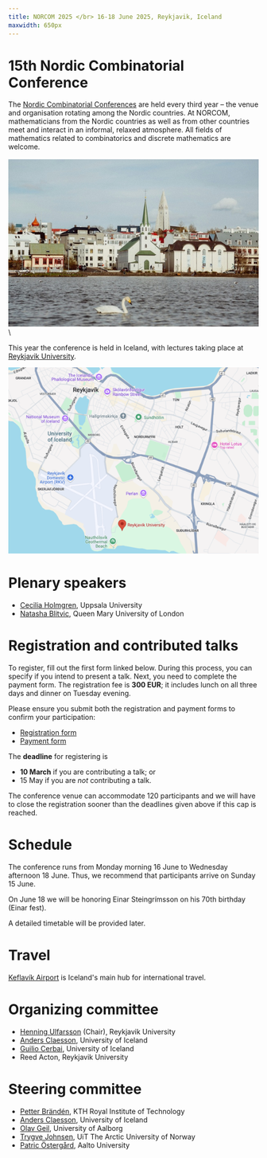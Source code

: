 ```yaml
---
title: NORCOM 2025 </br> 16-18 June 2025, Reykjavik, Iceland
maxwidth: 650px
---
```


# 15th Nordic Combinatorial Conference

The [Nordic Combinatorial
Conferences](https://www.nordiccombinatorics.org/) are held every third
year – the venue and organisation rotating among the Nordic
countries. At NORCOM, mathematicians from the Nordic countries as well
as from other countries meet and interact in an informal, relaxed
atmosphere. All fields of mathematics related to combinatorics and
discrete mathematics are welcome.
\
\
![View from Tjörnin](images/tjornin.jpg) \

This year the conference is held in Iceland, with lectures taking
place at [Reykjavik University](https://www.ru.is/en).

[![Location of Reykjavik University](images/RU.png)](https://maps.app.goo.gl/vAscifVod8ZwsUWS8)

# Plenary speakers

- [Cecilia Holmgren](https://www.uu.se/en/contact-and-organisation/staff?query=N5-824), Uppsala University
- [Natasha Blitvic](https://www.qmul.ac.uk/maths/profiles/blitvicn.html), Queen Mary University of London

# Registration and contributed talks

To register, fill out the first form linked below. During this process,
you can specify if you intend to present a talk. Next, you need to
complete the payment form. The registration fee is **300 EUR**; it
includes lunch on all three days and dinner on Tuesday evening.

Please ensure you submit both the registration and payment forms to
confirm your participation:

- [Registration form](https://forms.gle/giMofhjCgDQJ6BLp9 )
- [Payment form](https://greidslusida.valitor.is/Tengill/y3he6e)

The **deadline** for registering is

- **10 March** if you are contributing a talk; or
- 15 May if you are *not* contributing a talk.

The conference venue can accommodate 120 participants and we will have
to close the registration sooner than the deadlines given above if this
cap is reached.

# Schedule

The conference runs from Monday morning 16 June to Wednesday afternoon
18 June. Thus, we recommend that participants arrive on Sunday 15 June.

On June 18 we will be honoring Einar Steingrímsson on his
70th birthday (Einar fest).

A detailed timetable will be provided later.

# Travel

[Keflavík Airport](https://www.kefairport.com/) is Iceland's main hub for international travel.

#  Organizing committee

- [Henning Ulfarsson](https://permutatriangle.github.io/authors/ulfarsson.html) (Chair), Reykjavik University
- [Anders Claesson](https://akc.is/), University of Iceland
- [Guilio Cerbai](https://sites.google.com/view/giulio-cerbai/), University of Iceland
- Reed Acton, Reykjavik University

#  Steering committee

- [Petter Brändén](https://www.kth.se/profile/pbranden), KTH Royal Institute of Technology
- [Anders Claesson](https://english.hi.is/staff/akc), University of Iceland
- [Olav Geil](https://people.math.aau.dk/~olav/), University of Aalborg
- [Trygve Johnsen](https://en.uit.no/ansatte/trygve.johnsen), UiT The Arctic University of Norway
- [Patric Östergård](https://users.aalto.fi/~pat/), Aalto University
